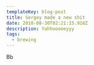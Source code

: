 ```yaml
---
templateKey: blog-post
title: Sergey made a new shit
date: 2018-08-30T02:21:15.918Z
description: Yahhoooeeyyy
tags:
  - brewing
---
```

Bb
